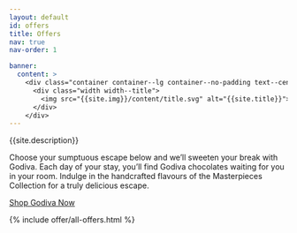 ```yaml
---
layout: default
id: offers
title: Offers
nav: true
nav-order: 1

banner:
  content: >
    <div class="container container--lg container--no-padding text--center">
      <div class="width width--title">
        <img src="{{site.img}}/content/title.svg" alt="{{site.title}}">
      </div>
    </div>
---
```


<div class="container">
  <div class="width width--xl text--center space--xxxl">
    <p class="text--xxl">{{site.description}}</p>
    <p class="text--xxl">Choose your sumptuous escape below and we’ll sweeten your break with Godiva. Each day of your stay, you’ll find Godiva chocolates waiting for you in your room. Indulge in the handcrafted flavours of the Masterpieces Collection for a truly delicious escape.</p>
    <div class="space--sm"></div>
    <a href="{{site.client.link}}" class="btn btn--outline btn--outline-red js-open-modal" data-open-modal="shops">Shop Godiva Now</a>
  </div>
</div>

{% include offer/all-offers.html %}